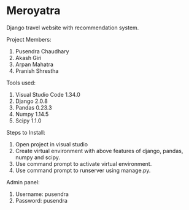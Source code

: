 # Meroyatra
Django travel website with recommendation system.

Project Members:
1. Pusendra Chaudhary
2. Akash Giri
3. Arpan Mahatra
4. Pranish Shrestha

Tools used:
1. Visual Studio Code 1.34.0
2. Django 2.0.8
3. Pandas 0.23.3
4. Numpy 1.14.5
5. Scipy 1.1.0

Steps to Install:
1. Open project in visual studio
2. Create virtual environment with above features of django, pandas, numpy and scipy.
3. Use command prompt to activate virtual environment.
4. Use command prompt to runserver using manage.py.

Admin panel:
1. Username: pusendra
2. Password: pusendra
